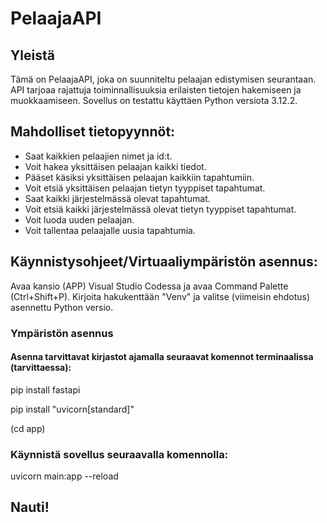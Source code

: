 # PelaajaAPI

## Yleistä

Tämä on PelaajaAPI, joka on suunniteltu pelaajan edistymisen seurantaan. API tarjoaa rajattuja toiminnallisuuksia erilaisten tietojen hakemiseen ja muokkaamiseen. Sovellus on testattu käyttäen Python versiota 3.12.2.

## Mahdolliset tietopyynnöt:

- Saat kaikkien pelaajien nimet ja id:t.
- Voit hakea yksittäisen pelaajan kaikki tiedot.
- Pääset käsiksi yksittäisen pelaajan kaikkiin tapahtumiin.
- Voit etsiä yksittäisen pelaajan tietyn tyyppiset tapahtumat.
- Saat kaikki järjestelmässä olevat tapahtumat.
- Voit etsiä kaikki järjestelmässä olevat tietyn tyyppiset tapahtumat.
- Voit luoda uuden pelaajan.
- Voit tallentaa pelaajalle uusia tapahtumia.

## Käynnistysohjeet/Virtuaaliympäristön asennus:

Avaa kansio (APP) Visual Studio Codessa ja avaa Command Palette (Ctrl+Shift+P). Kirjoita hakukenttään "Venv" ja valitse (viimeisin ehdotus) asennettu Python versio.

### Ympäristön asennus

#### Asenna tarvittavat kirjastot ajamalla seuraavat komennot terminaalissa (tarvittaessa):

pip install fastapi

pip install "uvicorn[standard]"

(cd app)

### Käynnistä sovellus seuraavalla komennolla:

uvicorn main:app --reload

## Nauti!



